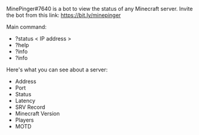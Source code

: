 MinePinger#7640 is a bot to view the status of any Minecraft server.
Invite the bot from this link: https://bit.ly/minepinger

Main command:
- ?status < IP address >
- ?help
- ?info
- ?info

Here's what you can see about a server:
- Address
- Port
- Status
- Latency
- SRV Record
- Minecraft Version
- Players
- MOTD
